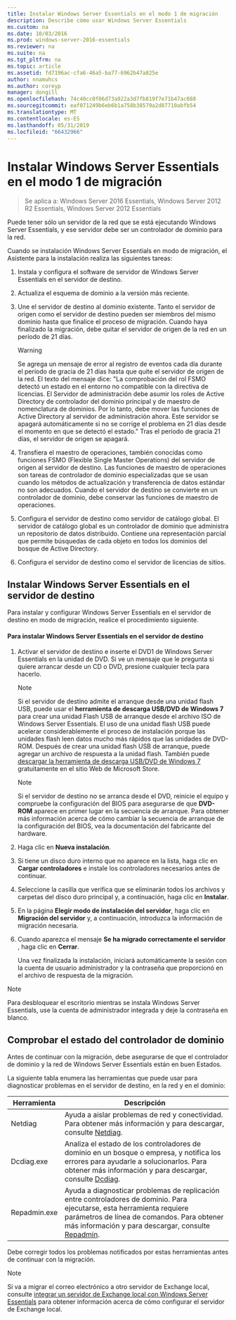 ```yaml
---
title: Instalar Windows Server Essentials en el modo 1 de migración
description: Describe cómo usar Windows Server Essentials
ms.custom: na
ms.date: 10/03/2016
ms.prod: windows-server-2016-essentials
ms.reviewer: na
ms.suite: na
ms.tgt_pltfrm: na
ms.topic: article
ms.assetid: fd7196ac-cfa6-46a5-ba77-6962b47a825e
author: nnamuhcs
ms.author: coreyp
manager: dongill
ms.openlocfilehash: 74c40cc0f06d73a922a3d7fb819f7e71b47ac088
ms.sourcegitcommit: eaf071249b6eb6b1a758b38579a2d87710abfb54
ms.translationtype: MT
ms.contentlocale: es-ES
ms.lasthandoff: 05/31/2019
ms.locfileid: "66432966"
---
```

# <a name="install-windows-server-essentials-in-migration-mode1"></a>Instalar Windows Server Essentials en el modo 1 de migración

>Se aplica a: Windows Server 2016 Essentials, Windows Server 2012 R2 Essentials, Windows Server 2012 Essentials

Puede tener sólo un servidor de la red que se está ejecutando Windows Server Essentials, y ese servidor debe ser un controlador de dominio para la red.  
  
 Cuando se instalación Windows Server Essentials en modo de migración, el Asistente para la instalación realiza las siguientes tareas:  
  
1.  Instala y configura el software de servidor de Windows Server Essentials en el servidor de destino.  
  
2.  Actualiza el esquema de dominio a la versión más reciente.  
  
3.  Une el servidor de destino al dominio existente. Tanto el servidor de origen como el servidor de destino pueden ser miembros del mismo dominio hasta que finalice el proceso de migración. Cuando haya finalizado la migración, debe quitar el servidor de origen de la red en un período de 21 días.  
  
    > [!WARNING]
    >  Se agrega un mensaje de error al registro de eventos cada día durante el período de gracia de 21 días hasta que quite el servidor de origen de la red. El texto del mensaje dice: "La comprobación del rol FSMO detectó un estado en el entorno no compatible con la directiva de licencias. El Servidor de administración debe asumir los roles de Active Directory de controlador del dominio principal y de maestro de nomenclatura de dominios. Por lo tanto, debe mover las funciones de Active Directory al servidor de administración ahora. Este servidor se apagará automáticamente si no se corrige el problema en 21 días desde el momento en que se detectó el estado." Tras el período de gracia 21 días, el servidor de origen se apagará.  
  
4.  Transfiera el maestro de operaciones, también conocidas como funciones FSMO (Flexible Single Master Operations) del servidor de origen al servidor de destino. Las funciones de maestro de operaciones son tareas de controlador de dominio especializadas que se usan cuando los métodos de actualización y transferencia de datos estándar no son adecuados. Cuando el servidor de destino se convierte en un controlador de dominio, debe conservar las funciones de maestro de operaciones.  
  
5.  Configura el servidor de destino como servidor de catálogo global. El servidor de catálogo global es un controlador de dominio que administra un repositorio de datos distribuido. Contiene una representación parcial que permite búsquedas de cada objeto en todos los dominios del bosque de Active Directory.  
  
6.  Configura el servidor de destino como el servidor de licencias de sitios.  
  
##  <a name="BKMK_Install"></a> Instalar Windows Server Essentials en el servidor de destino  
 Para instalar y configurar Windows Server Essentials en el servidor de destino en modo de migración, realice el procedimiento siguiente.  
  
#### <a name="to-install-windows-server-essentials-on-the-destination-server"></a>Para instalar Windows Server Essentials en el servidor de destino  
  
1. Activar el servidor de destino e inserte el DVD1 de Windows Server Essentials en la unidad de DVD. Si ve un mensaje que le pregunta si quiere arrancar desde un CD o DVD, presione cualquier tecla para hacerlo.  
  
   > [!NOTE]
   >  Si el servidor de destino admite el arranque desde una unidad flash USB, puede usar el **herramienta de descarga USB/DVD de Windows 7** para crear una unidad Flash USB de arranque desde el archivo ISO de Windows Server Essentials. El uso de una unidad flash USB puede acelerar considerablemente el proceso de instalación porque las unidades flash leen datos mucho más rápidos que las unidades de DVD-ROM. Después de crear una unidad flash USB de arranque, puede agregar un archivo de respuesta a la unidad flash. También puede [descargar la herramienta de descarga USB/DVD de Windows 7](https://go.microsoft.com/fwlink/p/?LinkId=248282) gratuitamente en el sitio Web de Microsoft Store.  
  
   > [!NOTE]
   >  Si el servidor de destino no se arranca desde el DVD, reinicie el equipo y compruebe la configuración del BIOS para asegurarse de que **DVD-ROM** aparece en primer lugar en la secuencia de arranque. Para obtener más información acerca de cómo cambiar la secuencia de arranque de la configuración del BIOS, vea la documentación del fabricante del hardware.  
  
2. Haga clic en **Nueva instalación**.  
  
3. Si tiene un disco duro interno que no aparece en la lista, haga clic en **Cargar controladores** e instale los controladores necesarios antes de continuar.  
  
4. Seleccione la casilla que verifica que se eliminarán todos los archivos y carpetas del disco duro principal y, a continuación, haga clic en **Instalar**.  
  
5. En la página **Elegir modo de instalación del servidor**, haga clic en **Migración del servidor** y, a continuación, introduzca la información de migración necesaria.  
  
6. Cuando aparezca el mensaje **Se ha migrado correctamente el servidor** , haga clic en **Cerrar**.  
  
   Una vez finalizada la instalación, iniciará automáticamente la sesión con la cuenta de usuario administrador y la contraseña que proporcionó en el archivo de respuesta de la migración.  
  
> [!NOTE]
>  Para desbloquear el escritorio mientras se instala Windows Server Essentials, use la cuenta de administrador integrada y deje la contraseña en blanco.  
  
##  <a name="BKMK_VerifyTheHealthOfDC"></a> Comprobar el estado del controlador de dominio  
 Antes de continuar con la migración, debe asegurarse de que el controlador de dominio y la red de Windows Server Essentials están en buen Estados.  
  
 La siguiente tabla enumera las herramientas que puede usar para diagnosticar problemas en el servidor de destino, en la red y en el dominio:  
  
|Herramienta|Descripción|  
|----------|-----------------|  
|Netdiag|Ayuda a aislar problemas de red y conectividad. Para obtener más información y para descargar, consulte [Netdiag](https://go.microsoft.com/fwlink/?LinkId=217388).|  
|Dcdiag.exe|Analiza el estado de los controladores de dominio en un bosque o empresa, y notifica los errores para ayudarle a solucionarlos. Para obtener más información y para descargar, consulte [Dcdiag](https://go.microsoft.com/fwlink/?LinkId=217389).|  
|Repadmin.exe|Ayuda a diagnosticar problemas de replicación entre controladores de dominio. Para ejecutarse, esta herramienta requiere parámetros de línea de comandos. Para obtener más información y para descargar, consulte [Repadmin](https://go.microsoft.com/fwlink/?LinkId=217387).|  
  
 Debe corregir todos los problemas notificados por estas herramientas antes de continuar con la migración.  
  
> [!NOTE]
>  Si va a migrar el correo electrónico a otro servidor de Exchange local, consulte [integrar un servidor de Exchange local con Windows Server Essentials](../manage/Integrate-an-On-Premises-Exchange-Server-with-Windows-Server-Essentials.md) para obtener información acerca de cómo configurar el servidor de Exchange local.
